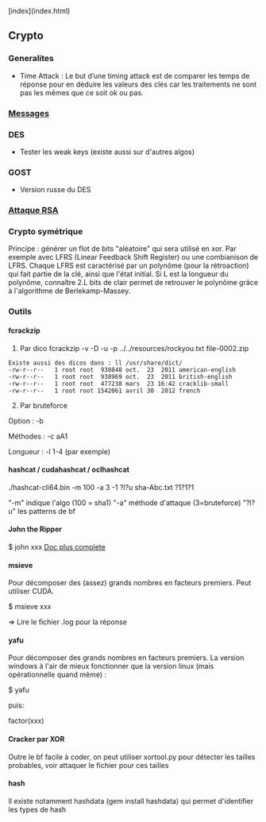 <head>
  <meta http-equiv="content-type" content="text/html; charset=utf-8" />
</head>
[index](index.html)

## Crypto

### Generalites

- Time Attack : Le but d’une timing attack est de comparer les temps de réponse pour en déduire les valeurs des clés car les traitements ne sont pas les mêmes que ce soit ok ou pas.

### [Messages](crypto-messages.html)

### DES
- Tester les weak keys (existe aussi sur d'autres algos)

### GOST
- Version russe du DES

### [Attaque RSA](crypto-rsa.html)

### Crypto symétrique

Principe : générer un flot de bits "aléatoire" qui sera utilisé en xor. Par exemple avec LFRS (Linear Feedback Shift Register) ou une combianison de LFRS. Chaque LFRS est caractérisé par un polynôme (pour la rétroaction) qui fait partie de la clé, ainsi que l'état initial. Si L est la longueur du polynôme, connaître 2.L bits de clair permet de retrouver le polynôme grâce à l'algorithme de Berlekamp-Massey.

### Outils
#### fcrackzip
1. Par dico 
fcrackzip -v -D -u -p ../../resources/rockyou.txt file-0002.zip 

```
Existe aussi des dicos dans : ll /usr/share/dict/
-rw-r--r--   1 root root  938848 oct.  23  2011 american-english
-rw-r--r--   1 root root  938969 oct.  23  2011 british-english
-rw-r--r--   1 root root  477238 mars  23 16:42 cracklib-small
-rw-r--r--   1 root root 1542061 avril 30  2012 french
```

2. Par bruteforce

Option : -b

Méthodes : -c aA1 

Longueur : -l 1-4 (par exemple)

#### hashcat / cudahashcat / oclhashcat
./hashcat-cli64.bin -m 100 -a 3 -1 ?l?u  sha-Abc.txt ?1?1?1

"-m" indique l'algo (100 = sha1)
"-a" méthode d'attaque (3=bruteforce)
"?l?u" les patterns de bf

#### John the Ripper
$ john xxx
[Doc plus complete](crypto-john.html)

#### msieve
Pour décomposer des (assez) grands nombres en facteurs premiers. Peut utiliser CUDA.

$ msieve xxx

=> Lire le fichier .log pour la réponse

#### yafu
Pour décomposer des grands nombres en facteurs premiers.
La version windows à l'air de mieux fonctionner que la version linux (mais opérationnelle quand même) :

$ yafu

puis:

factor(xxx)

#### Cracker par XOR
Outre le bf facile à coder, on peut utiliser xortool.py pour détecter les tailles probables, voir attaquer le fichier pour ces tailles

#### hash
Il existe notamment hashdata (gem install hashdata) qui permet d'identifier les types de hash




